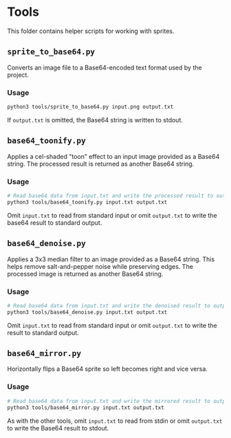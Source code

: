 # Tools

This folder contains helper scripts for working with sprites.

## `sprite_to_base64.py`

Converts an image file to a Base64-encoded text format used by the project.

### Usage

```bash
python3 tools/sprite_to_base64.py input.png output.txt
```

If `output.txt` is omitted, the Base64 string is written to stdout.

## `base64_toonify.py`

Applies a cel-shaded "toon" effect to an input image provided as a Base64 string.
The processed result is returned as another Base64 string.

### Usage

```bash
# Read base64 data from input.txt and write the processed result to output.txt
python3 tools/base64_toonify.py input.txt output.txt
```

Omit `input.txt` to read from standard input or omit `output.txt` to write the
base64 result to standard output.

## `base64_denoise.py`

Applies a 3x3 median filter to an image provided as a Base64 string. This helps remove salt-and-pepper noise while preserving edges. The processed image is returned as another Base64 string.

### Usage

```bash
# Read base64 data from input.txt and write the denoised result to output.txt
python3 tools/base64_denoise.py input.txt output.txt
```

Omit `input.txt` to read from standard input or omit `output.txt` to write the result to standard output.

## `base64_mirror.py`

Horizontally flips a Base64 sprite so left becomes right and vice versa.

### Usage

```bash
# Read base64 data from input.txt and write the mirrored result to output.txt
python3 tools/base64_mirror.py input.txt output.txt
```

As with the other tools, omit `input.txt` to read from stdin or omit
`output.txt` to write the Base64 result to stdout.

